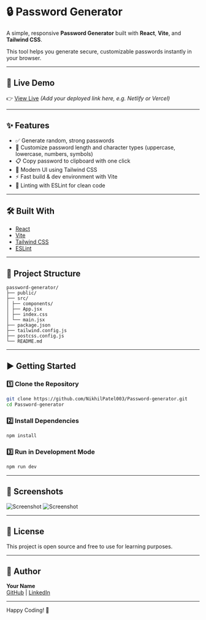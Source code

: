 # 🔒 Password Generator

A simple, responsive **Password Generator** built with **React**, **Vite**, and **Tailwind CSS**.

This tool helps you generate secure, customizable passwords instantly in your browser.

---

## 🚀 Live Demo

👉 [View Live](https://your-live-demo-link.com) *(Add your deployed link here, e.g. Netlify or Vercel)*

---

## ✨ Features

- ✅ Generate random, strong passwords
- 🔑 Customize password length and character types (uppercase, lowercase, numbers, symbols)
- 📋 Copy password to clipboard with one click
- 🎨 Modern UI using Tailwind CSS
- ⚡ Fast build & dev environment with Vite
- 🧹 Linting with ESLint for clean code

---

## 🛠️ Built With

- [React](https://react.dev/)
- [Vite](https://vitejs.dev/)
- [Tailwind CSS](https://tailwindcss.com/)
- [ESLint](https://eslint.org/)

---

## 📌 Project Structure
```
password-generator/
├── public/
├── src/
│ ├── components/
│ ├── App.jsx
│ ├── index.css
│ └── main.jsx
├── package.json
├── tailwind.config.js
├── postcss.config.js
└── README.md
```


---

## ▶️ Getting Started

### 1️⃣ Clone the Repository

```bash
git clone https://github.com/NikhilPatel003/Password-generator.git
cd Password-generator
```
### 2️⃣ Install Dependencies

```bash
npm install
```
### 3️⃣ Run in Development Mode

```bash
npm run dev
```
---
## 📸 Screenshots
 
![Screenshot](./screenshot/1.png)
![Screenshot](./screenshot/2.png)

---

## 📑 License

This project is open source and free to use for learning purposes.

---

## 🙌 Author

**Your Name**  
[GitHub](https://github.com/yourusername) | [LinkedIn](https://linkedin.com/in/yourusername)

---

Happy Coding! 🎉

